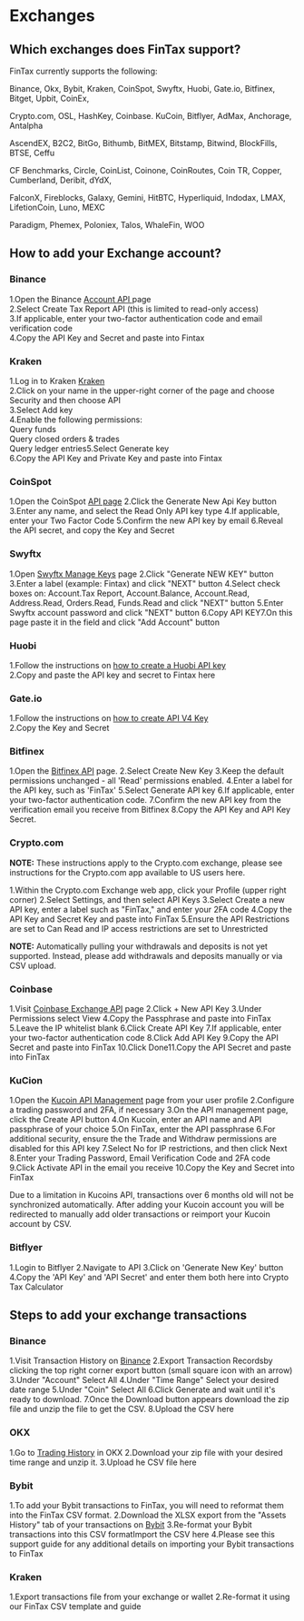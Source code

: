 # Exchanges

## Which exchanges does FinTax support?&#x20;

FinTax currently supports the following:&#x20;

Binance, Okx, Bybit, Kraken, CoinSpot, Swyftx, Huobi, Gate.io, Bitfinex, Bitget, Upbit, CoinEx,&#x20;

Crypto.com, OSL, HashKey, Coinbase. KuCoin, Bitflyer, AdMax, Anchorage, Antalpha

AscendEX, B2C2, BitGo, Bithumb, BitMEX, Bitstamp, Bitwind, BlockFills, BTSE, Ceffu

CF Benchmarks, Circle, CoinList, Coinone, CoinRoutes, Coin TR, Copper, Cumberland, Deribit, dYdX,&#x20;

FalconX, Fireblocks, Galaxy, Gemini, HitBTC, Hyperliquid, Indodax, LMAX, LifetionCoin, Luno, MEXC&#x20;

Paradigm, Phemex, Poloniex, Talos, WhaleFin, WOO



## How to add your Exchange account?

### Binance

1.Open the Binance [Account API ](https://accounts.binance.com/en/login?return\_to=aHR0cHM6Ly93d3cuYmluYW5jZS5jb20vZW4vbXkvc2V0dGluZ3MvYXBpLW1hbmFnZW1lbnQ=)page\
2.Select Create Tax Report API (this is limited to read-only access)\
3.If applicable, enter your two-factor authentication code and email verification code\
4.Copy the API Key and Secret and paste into Fintax

### Kraken

1.Log in to Kraken [Kraken](https://www.kraken.com/)\
2.Click on your name in the upper-right corner of the page and choose Security and then choose API\
3.Select Add key\
4.Enable the following permissions:\
Query funds\
Query closed orders & trades\
Query ledger entries5.Select Generate key\
6.Copy the API Key and Private Key and paste into Fintax

### CoinSpot

1.Open the CoinSpot [API page](https://www.coinspot.com.au/my/api)                                                                                                                                      2.Click the Generate New Api Key button                                                                                                                 3.Enter any name, and select the Read Only API key type                                                                                           4.If applicable, enter your Two Factor Code                                                                                                                5.Confirm the new API key by email                                                                                                                            6.Reveal the API secret, and copy the Key and Secret

### Swyftx

1.Open [Swyftx Manage Keys](https://trade.swyftx.com.au/profile/api/) page                                                                                                                                 2.Click "Generate NEW KEY" button                                                                                                                             3.Enter a label (example: Fintax) and click "NEXT" button                                                                                  4.Select check boxes on: Account.Tax Report, Account.Balance, Account.Read, Address.Read, Orders.Read, Funds.Read and click "NEXT" button                                                                                                          5.Enter Swyftx account password and click "NEXT" button                                                                                    6.Copy API KEY7.On this page paste it in the field and click "Add Account" button

### Huobi

1.Follow the instructions on [how to create a Huobi API key](https://www.htx.com/support/en-us/detail/360000203002)\
2.Copy and paste the API key and secret to Fintax here

### Gate.io

1.Follow the instructions on [how to create API V4 Key](https://support.cointracker.io/hc/en-us/articles/4413049686417-Integrating-Gate-io-with-APIv4-keys)\
2.Copy the Key and Secret

### Bitfinex

1.Open the [Bitfinex API](https://www.bitfinex.com/api) page.                                                                                                                             2.Select Create New Key                                                                                                                                                     3.Keep the default permissions unchanged - all 'Read' permissions enabled.                                                                                                                4.Enter a label for the API key, such as 'FinTax'                                                                                                                         5.Select Generate API key                                                                                                                                           6.If applicable, enter your two-factor authentication code.                                                                    7.Confirm the new API key from the verification email you receive from Bitfinex                                                                                                         8.Copy the API Key and API Key Secret.

### Crypto.com

**NOTE:** These instructions apply to the Crypto.com exchange, please see instructions for the Crypto.com app available to US users here.

&#x20;1.Within the Crypto.com Exchange web app, click your Profile (upper right corner)                                                                                                      2.Select Settings, and then select API Keys                                                                                                                                           3.Select Create a new API key, enter a label such as "FinTax," and enter your 2FA code                                                                                            4.Copy the API Key and Secret Key and paste into FinTax                                                                                                       5.Ensure the API Restrictions are set to Can Read and IP access restrictions are set to Unrestricted                                                                    &#x20;

**NOTE:** Automatically pulling your withdrawals and deposits is not yet supported. Instead, please add withdrawals and deposits manually or via CSV upload.

### Coinbase

1.Visit [Coinbase Exchange API](https://exchange.coinbase.com/profile/api) page                                                                                                                              2.Click + New API Key                                                                                                                                                        3.Under Permissions select View                                                                                                                                          4.Copy the Passphrase and paste into FinTax                                                                                                               5.Leave the IP whitelist blank                                                                                                                                                      6.Click Create API Key                                                                                                                                                                 7.If applicable, enter your two-factor authentication code                                                                                                     8.Click Add API Key                                                                                                                                                                9.Copy the API Secret and paste into FinTax                                                                                                             10.Click Done11.Copy the API Secret and paste into FinTax

### KuCion

1.Open the [Kucoin API Management](https://www.kucoin.com/account/api) page from your user profile                                                               2.Configure a trading password and 2FA, if necessary                                                                                          3.On the API management page, click the Create API button                                                                                 4.On Kucoin, enter an API name and API passphrase of your choice                                                                      5.On FinTax, enter the API passphrase                                                                                                                                 6.For additional security, ensure the the Trade and Withdraw permissions are disabled for this API key                                                     7.Select No for IP restrictions, and then click Next                                                                                                  8.Enter your Trading Password, Email Verification Code and 2FA code                                                                                                                       9.Click Activate API in the email you receive                                                                                                             10.Copy the Key and Secret into FinTax

Due to a limitation in Kucoins API, transactions over 6 months old will not be synchronized automatically. After adding your Kucoin account you will be redirected to manually add older transactions or reimport your Kucoin account by CSV.

### Bitflyer

1.Login to Bitflyer                                                                                                                                                         2.Navigate to API                                                                                                                                                             3.Click on 'Generate New Key' button                                                                                                                           4.Copy the 'API Key' and 'API Secret' and enter them both here into Crypto Tax Calculator



## Steps to add your exchange transactions

### Binance

1.Visit Transaction History on [Binance](https://binance.com/en/my/wallet/history/deposit-crypto)                                                                                                                      2.Export Transaction Recordsby clicking the top right corner export button (small square icon with an arrow)                                                                                                                                                                                 3.Under "Account" Select All                                                                                                                                        4.Under "Time Range" Select your desired date range                                                                                         5.Under "Coin" Select All                                                                                                                                                        6.Click Generate and wait until it's ready to download.                                                                                          7.Once the Download button appears download the zip file and unzip the file to get the CSV.                      8.Upload the CSV here

### OKX

1.Go to [Trading History](https://www.okx.com/balance/report-center/unified/account-history) in OKX                                                                                                                            2.Download your zip file with your desired time range and unzip it.                                                                 3.Upload he CSV file here

### Bybit

1.To add your Bybit transactions to FinTax, you will need to reformat them into the FinTax CSV format.                          2.Download the XLSX export from the "Assets History" tab of your transactions on [Bybit](https://www.bybit.com/app/wallet/money-record)                               3.Re-format your Bybit transactions into this CSV formatImport the CSV here                                                4.Please see this support guide for any additional details on importing your Bybit transactions to FinTax

### Kraken

1.Export transactions file from your exchange or wallet                                                                                          2.Re-format it using our FinTax CSV template and guide
